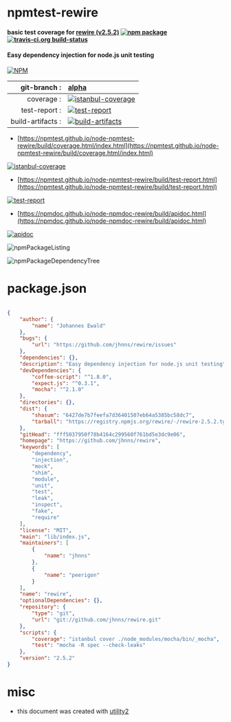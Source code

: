 # npmtest-rewire

#### basic test coverage for  [rewire (v2.5.2)](https://github.com/jhnns/rewire)  [![npm package](https://img.shields.io/npm/v/npmtest-rewire.svg?style=flat-square)](https://www.npmjs.org/package/npmtest-rewire) [![travis-ci.org build-status](https://api.travis-ci.org/npmtest/node-npmtest-rewire.svg)](https://travis-ci.org/npmtest/node-npmtest-rewire)

#### Easy dependency injection for node.js unit testing

[![NPM](https://nodei.co/npm/rewire.png?downloads=true&downloadRank=true&stars=true)](https://www.npmjs.com/package/rewire)

| git-branch : | [alpha](https://github.com/npmtest/node-npmtest-rewire/tree/alpha)|
|--:|:--|
| coverage : | [![istanbul-coverage](https://npmtest.github.io/node-npmtest-rewire/build/coverage.badge.svg)](https://npmtest.github.io/node-npmtest-rewire/build/coverage.html/index.html)|
| test-report : | [![test-report](https://npmtest.github.io/node-npmtest-rewire/build/test-report.badge.svg)](https://npmtest.github.io/node-npmtest-rewire/build/test-report.html)|
| build-artifacts : | [![build-artifacts](https://npmtest.github.io/node-npmtest-rewire/glyphicons_144_folder_open.png)](https://github.com/npmtest/node-npmtest-rewire/tree/gh-pages/build)|

- [https://npmtest.github.io/node-npmtest-rewire/build/coverage.html/index.html](https://npmtest.github.io/node-npmtest-rewire/build/coverage.html/index.html)

[![istanbul-coverage](https://npmtest.github.io/node-npmtest-rewire/build/screenCapture.buildCi.browser.%252Ftmp%252Fbuild%252Fcoverage.lib.html.png)](https://npmtest.github.io/node-npmtest-rewire/build/coverage.html/index.html)

- [https://npmtest.github.io/node-npmtest-rewire/build/test-report.html](https://npmtest.github.io/node-npmtest-rewire/build/test-report.html)

[![test-report](https://npmtest.github.io/node-npmtest-rewire/build/screenCapture.buildCi.browser.%252Ftmp%252Fbuild%252Ftest-report.html.png)](https://npmtest.github.io/node-npmtest-rewire/build/test-report.html)

- [https://npmdoc.github.io/node-npmdoc-rewire/build/apidoc.html](https://npmdoc.github.io/node-npmdoc-rewire/build/apidoc.html)

[![apidoc](https://npmdoc.github.io/node-npmdoc-rewire/build/screenCapture.buildCi.browser.%252Ftmp%252Fbuild%252Fapidoc.html.png)](https://npmdoc.github.io/node-npmdoc-rewire/build/apidoc.html)

![npmPackageListing](https://npmtest.github.io/node-npmtest-rewire/build/screenCapture.npmPackageListing.svg)

![npmPackageDependencyTree](https://npmtest.github.io/node-npmtest-rewire/build/screenCapture.npmPackageDependencyTree.svg)



# package.json

```json

{
    "author": {
        "name": "Johannes Ewald"
    },
    "bugs": {
        "url": "https://github.com/jhnns/rewire/issues"
    },
    "dependencies": {},
    "description": "Easy dependency injection for node.js unit testing",
    "devDependencies": {
        "coffee-script": "^1.8.0",
        "expect.js": "^0.3.1",
        "mocha": "^2.1.0"
    },
    "directories": {},
    "dist": {
        "shasum": "6427de7b7feefa7d36401507eb64a5385bc58dc7",
        "tarball": "https://registry.npmjs.org/rewire/-/rewire-2.5.2.tgz"
    },
    "gitHead": "fff5037950f78b4164c299560f761bd5e3dc9e06",
    "homepage": "https://github.com/jhnns/rewire",
    "keywords": [
        "dependency",
        "injection",
        "mock",
        "shim",
        "module",
        "unit",
        "test",
        "leak",
        "inspect",
        "fake",
        "require"
    ],
    "license": "MIT",
    "main": "lib/index.js",
    "maintainers": [
        {
            "name": "jhnns"
        },
        {
            "name": "peerigon"
        }
    ],
    "name": "rewire",
    "optionalDependencies": {},
    "repository": {
        "type": "git",
        "url": "git://github.com/jhnns/rewire.git"
    },
    "scripts": {
        "coverage": "istanbul cover ./node_modules/mocha/bin/_mocha",
        "test": "mocha -R spec --check-leaks"
    },
    "version": "2.5.2"
}
```



# misc
- this document was created with [utility2](https://github.com/kaizhu256/node-utility2)
